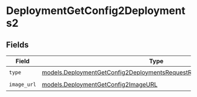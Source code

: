 # DeploymentGetConfig2Deployments2


## Fields

| Field                                                                                                                                                | Type                                                                                                                                                 | Required                                                                                                                                             | Description                                                                                                                                          |
| ---------------------------------------------------------------------------------------------------------------------------------------------------- | ---------------------------------------------------------------------------------------------------------------------------------------------------- | ---------------------------------------------------------------------------------------------------------------------------------------------------- | ---------------------------------------------------------------------------------------------------------------------------------------------------- |
| `type`                                                                                                                                               | [models.DeploymentGetConfig2DeploymentsRequestRequestBodyMessages3Type](../models/deploymentgetconfig2deploymentsrequestrequestbodymessages3type.md) | :heavy_check_mark:                                                                                                                                   | N/A                                                                                                                                                  |
| `image_url`                                                                                                                                          | [models.DeploymentGetConfig2ImageURL](../models/deploymentgetconfig2imageurl.md)                                                                     | :heavy_check_mark:                                                                                                                                   | N/A                                                                                                                                                  |